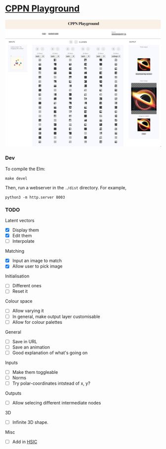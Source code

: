 # [CPPN Playground](https://silky.github.io/cppn-playground/)

![](/images/cppn-playground.jpg)


### Dev

To compile the Elm:

```
make devel
```

Then, run a webserver in the `./dist` directory. For example,

```
python3 -m http.server 8003
```

### TODO

Latent vectors

- [x] Display them
- [x] Edit them
- [ ] Interpolate

Matching

- [x] Input an image to match
- [x] Allow user to pick image

Initialisation

- [ ] Different ones
- [ ] Reset it

Colour space

- [ ] Allow varying it
- [ ] In general, make output layer customisable
- [ ] Allow for colour palettes

General

- [ ] Save in URL
- [ ] Save an animation
- [ ] Good explanation of what's going on

Inputs

- [ ] Make them toggleable
- [ ] Norms
- [ ] Try polar-coordinates intstead of x, y?

Outputs

- [ ] Allow selecing different intermediate nodes

3D

- [ ] Infinite 3D shape.

Misc

- [ ] Add in [HSIC](https://arxiv.org/pdf/1908.01580.pdf)
